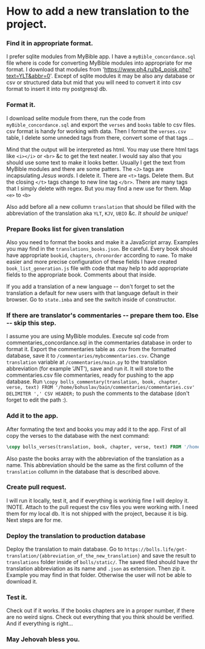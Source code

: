 # How to add a new translation to the project.

### Find it in appropriate format.

I prefer sqlite modules from MyBible app. I have a `myBible_concordance.sql` file where is code for converting MyBible modules into appropriate for me format. I download that modules from 'https://www.ph4.ru/b4_poisk.php?text=YLT&abbr=0'. Except of sqlite modules it may be also any database or csv or structured data but mid that you will need to convert it into csv format to insert it into my postgresql db.

### Format it.

I download selite module from there, run the code from `myBible_concordance.sql` and export the `verses` and `books` table to csv files. csv format is handy for working with data. Then I format the `verses.csv` table, I delete some unneded tags from there, convert some of that tags ...

Mind that the output will be interpreted as html. You may use there html tags like `<i></i>` or `<br>` &c to get the text neater. I would say also that you should use some text to make it looks better. Usually I get the text from MyBible modules and there are some patters. The `<J>` tags are incapsulating <i>Jesus words</i>. I delete it. There are `<t>` tags. Delete them. But the closing `</t>` tags change to new line tag `</br>`. There are many tags that I simply delete with regex. But you may find a new use for them. Map `<e>` to `<b>`

Also add before all a new collumn `translation` that should be filled with the abbreviation of the translation aka `YLT`, `KJV`, `UBIO` &c. *It should be unique!*

### Prepare Books list for given translation

Also you need to format the books and make it a JavaScript array. Examples you may find in the `translations_books.json`. Be careful. Every book should have appropriate `bookid`, `chapters`, `chronorder` according to `name`. To make easier and more precise configuration of these fields I have created `book_list_generation.js` file with code that may help to add appropriate fields to the appropriate book. Comments about that inside.

If you add a translation of a new language -- don't forget to set the translation a default for new users with that language default in their browser. Go to `state.imba` and see the switch inside of constructor.

### If there are translator's commentaries -- prepare them too. Else -- skip this step.

I assume you are using MyBible modules.
Execute sql code from commentaries_concordance.sql in the commentaries database in order to format it.
Export the commentaries table as .csv from the formatted database, save it to `/commentaries/mybcommentaries.csv`.
Change `translation` variable at `/commentaries/main.py` to the translation abbreviation (for example 'JNT'), save and run it.
It will store to the commentaries.csv file commentaries, ready for pushing to the app database.
Run `\copy bolls_commentary(translation, book, chapter, verse, text) FROM '/home/bohuslav/bain/commentaries/commentaries.csv' DELIMITER ',' CSV HEADER;` to push the comments to the database (don't forget to edit the path :).


### Add it to the app.

After formating the text and books you may add it to the app. First of all copy the verses to the database with the next command:

```sql
\copy bolls_verses(translation, book, chapter, verse, text) FROM '/home/path_to_the_file/verses.csv' DELIMITER '|' CSV HEADER;
```

Also paste the books array with the abbreviation of the translation as a name. This abbreviation should be the same as the first collumn of the `translation` collumn in the database that is described above.

### Create pull request.

I will run it locally, test it, and if everything is workinig fine I will deploy it.
!NOTE. Attach to the pull request the csv files you were working with. I need them for my local db. It is not shipped with the project, because it is big. Next steps are for me.

### Deploy the translation to production database

Deploy the translation to main database. Go to `https://bolls.life/get-translation/{abbreviation_of_the_new_translation}` and save the result to `translations` folder inside of `bolls/static/`. The saved filed should have thr translation abbreviation as its name and `.json` as extension. Then zip it. Example you may find in that folder. Otherwise the user will not be able to download it.

### Test it.

Check out if it works. If the books chapters are in a proper number, if there are no weird signs. Check out everything that you think should be verified. And if everything is right...


### May Jehovah bless you.